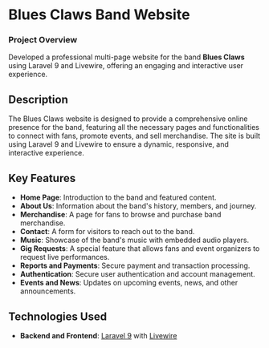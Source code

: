 # Blues Claws Band Website

### Project Overview
Developed a professional multi-page website for the band **Blues Claws** using Laravel 9 and Livewire, offering an engaging and interactive user experience.

## Description
The Blues Claws website is designed to provide a comprehensive online presence for the band, featuring all the necessary pages and functionalities to connect with fans, promote events, and sell merchandise. The site is built using Laravel 9 and Livewire to ensure a dynamic, responsive, and interactive experience.

## Key Features
- **Home Page**: Introduction to the band and featured content.
- **About Us**: Information about the band's history, members, and journey.
- **Merchandise**: A page for fans to browse and purchase band merchandise.
- **Contact**: A form for visitors to reach out to the band.
- **Music**: Showcase of the band's music with embedded audio players.
- **Gig Requests**: A special feature that allows fans and event organizers to request live performances.
- **Reports and Payments**: Secure payment and transaction processing.
- **Authentication**: Secure user authentication and account management.
- **Events and News**: Updates on upcoming events, news, and other announcements.

## Technologies Used
- **Backend and Frontend**: [Laravel 9](https://laravel.com/) with [Livewire](https://laravel-livewire.com/)
